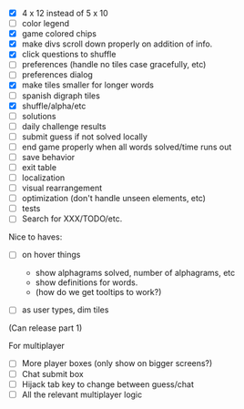 -[x] 4 x 12 instead of 5 x 10
-[ ] color legend
-[x] game colored chips
-[x] make divs scroll down properly on addition of info.
-[x] click questions to shuffle
-[ ] preferences (handle no tiles case gracefully, etc)
-[ ] preferences dialog
-[x] make tiles smaller for longer words
-[ ] spanish digraph tiles
-[x] shuffle/alpha/etc
-[ ] solutions
-[ ] daily challenge results
-[ ] submit guess if not solved locally
-[ ] end game properly when all words solved/time runs out
-[ ] save behavior
-[ ] exit table
-[ ] localization
-[ ] visual rearrangement
-[ ] optimization (don't handle unseen elements, etc)
-[ ] tests
-[ ] Search for XXX/TODO/etc.

Nice to haves:
-[ ] on hover things
    - show alphagrams solved, number of alphagrams, etc
    - show definitions for words.
    - (how do we get tooltips to work?)
-[ ] as user types, dim tiles


(Can release part 1)

For multiplayer
-[ ] More player boxes (only show on bigger screens?)
-[ ] Chat submit box
-[ ] Hijack tab key to change between guess/chat
-[ ] All the relevant multiplayer logic